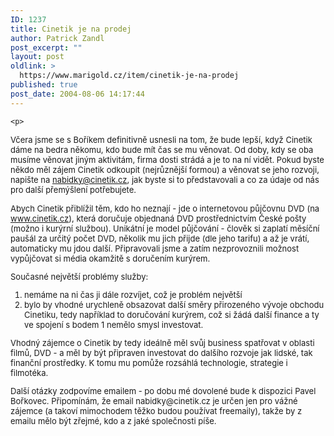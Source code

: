 ```yaml
---
ID: 1237
title: Cinetik je na prodej
author: Patrick Zandl
post_excerpt: ""
layout: post
oldlink: >
  https://www.marigold.cz/item/cinetik-je-na-prodej
published: true
post_date: 2004-08-06 14:17:44
---
```

	<p>
<font size="2"><p>
Včera jsme se s Boříkem definitivně usnesli na tom, že bude lepší, když Cinetik dáme na bedra někomu, kdo bude mít čas se mu věnovat. Od doby, kdy se oba musíme věnovat jiným aktivitám, firma dosti strádá a je to na ní vidět. Pokud byste někdo měl zájem Cinetik odkoupit (nejrůznější formou) a věnovat se jeho rozvoji, napište na nabidky@cinetik.cz, jak byste si to představovali a co za údaje od nás pro další přemýšlení potřebujete. </p>
<p>
Abych Cinetik přiblížil těm, kdo ho neznají - jde o internetovou půjčovnu DVD (na <a href="http://www.cinetik.cz">www.cinetik.cz</a>), která doručuje objednaná DVD prostřednictvím České pošty (možno i kurýrní službou). Unikátní je model půjčování - člověk si zaplatí měsíční paušál za určitý počet DVD, několik mu jich přijde (dle jeho tarifu) a až je vrátí, automaticky mu jdou další. Připravovali jsme a zatím nezprovoznili možnost vypůjčovat si média okamžitě s doručením kurýrem. </p>
<p>
Současné největší problémy služby: </p>

<ol>
<li>nemáme na ni čas ji dále rozvíjet, což je problém největší</li>
	<li>bylo by vhodné urychleně obsazovat další směry přirozeného vývoje obchodu Cinetiku, tedy například to doručování kurýrem, což si žádá další finance a ty ve spojení s bodem 1 nemělo smysl investovat. </li>
</ol>
<p>
Vhodný zájemce o Cinetik by tedy ideálně měl svůj business spatřovat v oblasti filmů, DVD - a měl by být připraven investovat do dalšího rozvoje jak lidské, tak finanční prostředky. K tomu mu pomůže rozsáhlá technologie, strategie i filmotéka. </p>
<p>
Další otázky zodpovíme emailem - po dobu mé dovolené bude k dispozici Pavel Bořkovec. Připomínám, že email nabidky@cinetik.cz je určen jen pro vážné zájemce (a takoví mimochodem těžko budou používat freemaily), takže by z emailu mělo být zřejmé, kdo a z jaké společnosti píše.</p>
</font>
</p>
